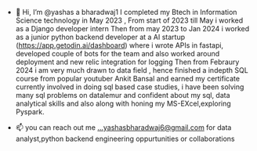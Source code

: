 - 👋 Hi, I’m @yashas a bharadwaj1
I completed my Btech in Information Science technology in May 2023 , From start of 2023 till May i worked as a Django developer intern
Then from may 2023 to Jan 2024 i worked as a junior python backend developer at a AI startup (https://app.getodin.ai/dashboard) where i wrote APIs in fastapi, developed
couple of bots for the team and also worked around deployment and new relic integration for logging 
Then from Febraury 2024 i am very much drawn to data field , hence finished a indepth SQL course from popular youtuber Ankit Bansal and earned my certificate 
currently involved in doing sql based case studies, i have been solving many sql problems on datalemur and confident about my sql, data analytical skills and also along with honing my MS-EXcel,exploring Pyspark.

- 📫 you can reach out me ...yashasbharadwaj6@gmail.com
for data analyst,python backend engineering oppurtunities or collaborations


